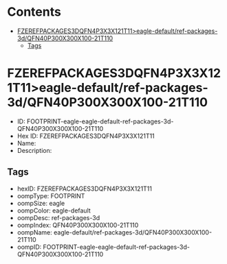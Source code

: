 



Contents
========

* [FZEREFPACKAGES3DQFN4P3X3X121T11>eagle-default/ref-packages-3d/QFN40P300X300X100-21T110](#fzerefpackages3dqfn4p3x3x121t11eagle-defaultref-packages-3dqfn40p300x300x100-21t110)
	* [Tags](#tags)

# FZEREFPACKAGES3DQFN4P3X3X121T11>eagle-default/ref-packages-3d/QFN40P300X300X100-21T110

- ID: FOOTPRINT-eagle-eagle-default-ref-packages-3d-QFN40P300X300X100-21T110
- Hex ID: FZEREFPACKAGES3DQFN4P3X3X121T11
- Name: 
- Description: 

## Tags

- hexID: FZEREFPACKAGES3DQFN4P3X3X121T11
- oompType: FOOTPRINT
- oompSize: eagle
- oompColor: eagle-default
- oompDesc: ref-packages-3d
- oompIndex: QFN40P300X300X100-21T110
- oompName: eagle-default/ref-packages-3d/QFN40P300X300X100-21T110
- oompID: FOOTPRINT-eagle-eagle-default-ref-packages-3d-QFN40P300X300X100-21T110

